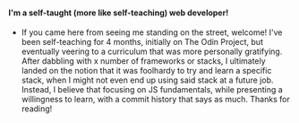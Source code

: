 #### I'm a self-taught (more like self-teaching) web developer!

- If you came here from seeing me standing on the street, welcome! I've been self-teaching for 4 months, initially on The Odin Project, but eventually veering to a curriculum that was more personally gratifying. After dabbling with x number of frameworks or stacks, I ultimately landed on the notion that it was foolhardy to try and learn a specific stack, when I might not even end up using said stack at a future job. Instead, I believe that focusing on JS fundamentals, while presenting a willingness to learn, with a commit history that says as much. Thanks for reading!
